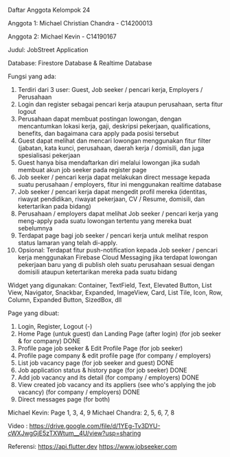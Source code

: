 Daftar Anggota Kelompok 24

Anggota 1: Michael Christian Chandra - C14200013

Anggota 2: Michael Kevin - C14190167

Judul: JobStreet Application

Database: Firestore Database & Realtime Database

Fungsi yang ada:
1.	Terdiri dari 3 user: Guest, Job seeker / pencari kerja, Employers / Perusahaan
2.	Login dan register sebagai pencari kerja ataupun perusahaan, serta fitur logout
3.	Perusahaan dapat membuat postingan lowongan, dengan mencantumkan lokasi kerja, gaji, deskripsi pekerjaan, qualifications, benefits, dan bagaimana cara apply pada posisi tersebut
4.	Guest dapat melihat dan mencari lowongan menggunakan fitur filter (jabatan, kata kunci, perusahaan, daerah kerja / domisili, dan juga spesialisasi pekerjaan 
5.	Guest hanya bisa mendaftarkan diri melalui lowongan jika sudah membuat akun job seeker pada register page
6.	Job seeker / pencari kerja dapat melakukan direct message kepada suatu perusahaan / employers, fitur ini menggunakan realtime database
7.	Job seeker / pencari kerja dapat mengedit profil mereka (identitas, riwayat pendidikan, riwayat pekerjaan, CV / Resume, domisili, dan ketertarikan pada bidang)
8.	Perusahaan / employers dapat melihat Job seeker / pencari kerja yang meng-apply pada suatu lowongan tertentu yang mereka buat sebelumnya
9.	Terdapat page bagi job seeker / pencari kerja untuk melihat respon status lamaran yang telah di-apply.
10.	Opsional: Terdapat fitur push-notification kepada Job seeker / pencari kerja menggunakan Firebase Cloud Messaging jika terdapat lowongan pekerjaan baru yang di publish oleh suatu perusahaan sesuai dengan domisili ataupun ketertarikan mereka pada suatu bidang

Widget yang digunakan:
Container, TextField, Text, Elevated Button, List View, Navigator, Snackbar, Expanded, ImageView, Card, List Tile, Icon, Row, Column, Expanded Button, SizedBox, dll

Page yang dibuat:
1.	Login, Register, Logout (-)
2.	Home Page (untuk guest) dan Landing Page (after login) (for job seeker & for company) DONE
3.	Profile page job seeker & Edit Profile Page (for job seeker)
4.	Profile page company & edit profile page (for company / employers)
5.	List job vacancy page (for job seeker and guest) DONE
6.	Job application status  & history page (for job seeker) DONE
7.	Add job vacancy and its detail (for company / employers) DONE
8.	View created job vacancy and its appliers (see who's applying the job vacancy) (for company / employers) DONE
9.	Direct messages page (for both)
	
Michael Kevin: Page 1, 3, 4, 9
Michael Chandra: 2, 5, 6, 7, 8

Video : https://drive.google.com/file/d/1YEg-Tv3DYU-cWXJwgGjE5zTXWtum__4U/view?usp=sharing


Referensi:
https://api.flutter.dev
https://www.jobseeker.com


